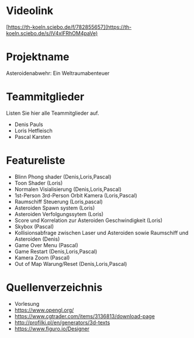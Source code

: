 # Videolink
[https://th-koeln.sciebo.de/f/782855657](https://th-koeln.sciebo.de/s/IV4xlFRhOM4paVe)


# Projektname
Asteroidenabwehr: Ein Weltraumabenteuer

# Teammitglieder
Listen Sie hier alle Teammitglieder auf.
- Denis Pauls
- Loris Hetfleisch
- Pascal Karsten

# Featureliste
- Blinn Phong shader                                                                    (Denis,Loris,Pascal)
- Toon Shader                                                                           (Loris)
- Normalen Visialisierung                                                               (Denis,Loris,Pascal) 
- 1st-Person 3rd-Person Orbit Kamera                                                    (Loris,Pascal)
- Raumschiff Steuerung                                                                  (Loris,pascal)
- Asteroiden Spawn system                                                               (Loris)
- Asteroiden Verfolgungssytem                                                           (Loris)
- Score und Korrelation zur Asteroiden Geschwindigkeit                                  (Loris) 
- Skybox                                                                                (Pascal)
- Kollisionsabfrage zwischen Laser und Asteroiden sowie Raumschiff und Asteroiden       (Denis)
- Game Over Menu                                                                        (Pascal)
- Game Restart                                                                          (Denis,Loris,Pascal)
- Kamera Zoom                                                                           (Pascal)
- Out of Map Warung/Reset                                                               (Denis,Loris,Pascal)

# Quellenverzeichnis
- Vorlesung
- https://www.opengl.org/
- https://www.cgtrader.com/items/3136813/download-page
- http://profilki.pl/en/generators/3d-texts
- https://www.figuro.io/Designer


